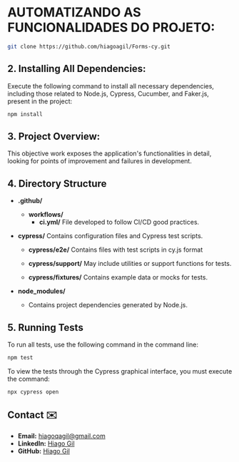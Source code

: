 # AUTOMATIZANDO AS FUNCIONALIDADES DO PROJETO:
```bash
git clone https://github.com/hiagoagil/Forms-cy.git
```
## 2. Installing All Dependencies:

Execute the following command to install all necessary dependencies, including those related to Node.js, Cypress, Cucumber, and Faker.js, present in the project:

```bash
npm install
```

## 3. Project Overview:

This objective work exposes the application's functionalities in detail, looking for points of improvement and failures in development. 

## 4. Directory Structure
- **.github/**
    - **workflows/**
        - **ci.yml/** File developed to follow CI/CD good practices.

- **cypress/** Contains configuration files and Cypress test scripts.

    - **cypress/e2e/** Contains files with test scripts in cy.js format
    
    - **cypress/support/** May include utilities or support functions for tests.

    - **cypress/fixtures/** Contains example data or mocks for tests.

- **node_modules/**
  - Contains project dependencies generated by Node.js.

## 5. Running Tests

To run all tests, use the following command in the command line:
```bash
npm test
```

To view the tests through the Cypress graphical interface, you must execute the command:
```bash
npx cypress open
```

## Contact ✉️

- **Email:** [hiagoqagil@gmail.com](mailto:hiagoqagil@gmail.com)
- **LinkedIn:** [Hiago Gil](https://www.linkedin.com/in/hiago-gil-b94169166)
- **GitHub:** [Hiago Gil](https://github.com/hiagoagil)